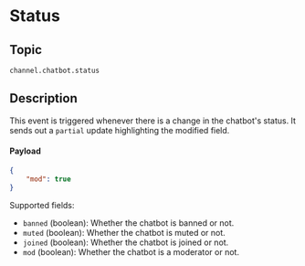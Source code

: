 # Status

## Topic

`channel.chatbot.status`

## Description

This event is triggered whenever there is a change in the chatbot's status. It sends out a `partial` update highlighting the modified field.

#### Payload

```json
{
    "mod": true
}
```

Supported fields:

- `banned` (boolean): Whether the chatbot is banned or not.
- `muted` (boolean): Whether the chatbot is muted or not.
- `joined` (boolean): Whether the chatbot is joined or not.
- `mod` (boolean): Whether the chatbot is a moderator or not.
